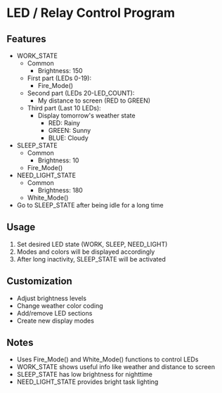 # LED / Relay Control Program

## Features

- WORK_STATE
  - Common
    - Brightness: 150
  - First part (LEDs 0-19): 
    - Fire_Mode() 
  - Second part (LEDs 20-LED_COUNT):
    - My distance to screen (RED to GREEN)
  - Third part (Last 10 LEDs):
    - Display tomorrow's weather state
      - RED: Rainy
      - GREEN: Sunny
      - BLUE: Cloudy
- SLEEP_STATE
  - Common
    - Brightness: 10
  - Fire_Mode()
- NEED_LIGHT_STATE
  - Common
    - Brightness: 180
  - White_Mode()
- Go to SLEEP_STATE after being idle for a long time

## Usage

1. Set desired LED state (WORK, SLEEP, NEED_LIGHT)
2. Modes and colors will be displayed accordingly
3. After long inactivity, SLEEP_STATE will be activated 

## Customization

- Adjust brightness levels
- Change weather color coding
- Add/remove LED sections
- Create new display modes

## Notes

- Uses Fire_Mode() and White_Mode() functions to control LEDs
- WORK_STATE shows useful info like weather and distance to screen
- SLEEP_STATE has low brightness for nighttime  
- NEED_LIGHT_STATE provides bright task lighting
